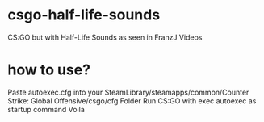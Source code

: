# csgo-half-life-sounds
CS:GO but with Half-Life Sounds as seen in FranzJ Videos

# how to use?
Paste autoexec.cfg into your SteamLibrary/steamapps/common/Counter Strike: Global Offensive/csgo/cfg Folder
Run CS:GO with exec autoexec as startup command
Voila
